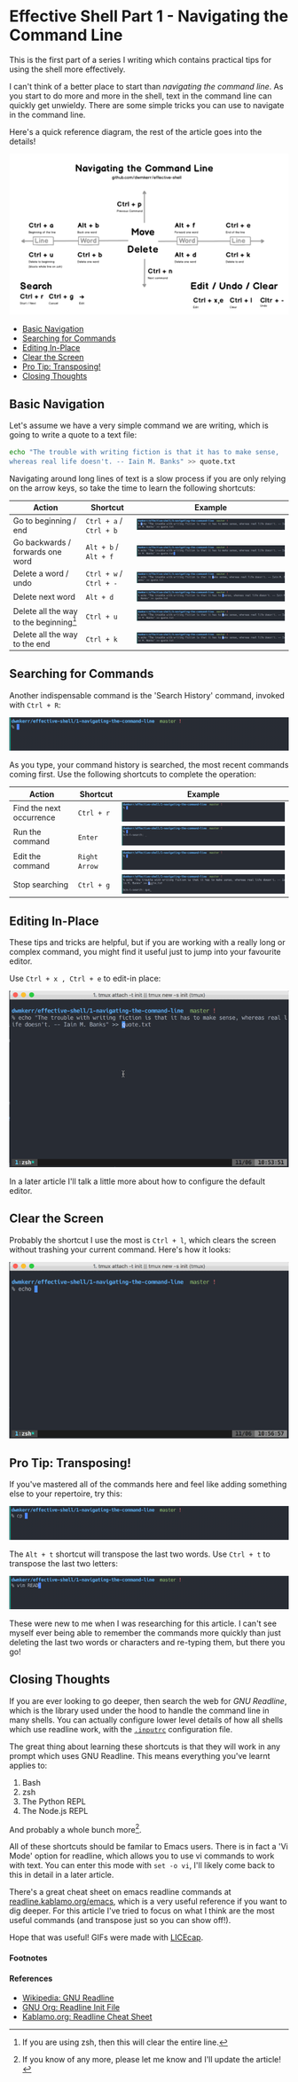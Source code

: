 # Effective Shell Part 1 - Navigating the Command Line

This is the first part of a series I writing which contains practical tips for using the shell more effectively.

I can't think of a better place to start than *navigating the command line*. As you start to do more and more in the shell, text in the command line can quickly get unwieldy. There are some simple tricks you can use to navigate in the command line.

Here's a quick reference diagram, the rest of the article goes into the details!

![command line](images/command-line.png)
<!-- TOC depthFrom:2 depthTo:3 withLinks:1 updateOnSave:1 orderedList:0 -->

- [Basic Navigation](#basic-navigation)
- [Searching for Commands](#searching-for-commands)
- [Editing In-Place](#editing-in-place)
- [Clear the Screen](#clear-the-screen)
- [Pro Tip: Transposing!](#pro-tip-transposing)
- [Closing Thoughts](#closing-thoughts)

<!-- /TOC -->

## Basic Navigation

Let's assume we have a very simple command we are writing, which is going to write a quote to a text file:

```bash
echo "The trouble with writing fiction is that it has to make sense,
whereas real life doesn't. -- Iain M. Banks" >> quote.txt
```

Navigating around long lines of text is a slow process if you are only relying on the arrow keys, so take the time to learn the following shortcuts:

| Action                                  | Shortcut                | Example                                                |
|-----------------------------------------|-------------------------|--------------------------------------------------------|
| Go to beginning / end                   | `Ctrl + a` / `Ctrl + b` | ![begin / end](images/begin-end.gif)                   |
| Go backwards / forwards one word        | `Alt + b` / `Alt + f`   | ![backward / forward](images/forward-backwards.gif)    |
| Delete a word / undo                    | `Ctrl + w` / `Ctrl + -` | ![delete / undo](images/delete-undo.gif)               |
| Delete next word                        | `Alt + d`               | ![delete next word](images/delete-next-word.gif)       |
| Delete all the way to the beginning[^1] | `Ctrl + u`              | ![delete to beginning](images/delete-to-beginning.gif) |
| Delete all the way to the end           | `Ctrl + k`              | ![delete to end](images/delete-to-end.gif)             |
## Searching for Commands

Another indispensable command is the 'Search History' command, invoked with `Ctrl + R`:

![Search History](images/search-history.gif)

As you type, your command history is searched, the most recent commands coming first. Use the following shortcuts to complete the operation:

| Action                  | Shortcut      | Example                                                |
|-------------------------|---------------|--------------------------------------------------------|
| Find the next occurrence | `Ctrl + r`    | ![find next occurrence](images/search-history-next.gif) |
| Run the command         | `Enter`       | ![execute](images/search-history-execute.gif)          |
| Edit the command        | `Right Arrow` | ![edit command](images/search-history-edit.gif)        |
| Stop searching          | `Ctrl + g`    | ![cancel search](images/search-history-cancel.gif)     |

## Editing In-Place

These tips and tricks are helpful, but if you are working with a really long or complex command, you might find it useful just to jump into your favourite editor.

Use `Ctrl + x , Ctrl + e` to edit-in place:

![edit in place](images/edit-in-place.gif)

In a later article I'll talk a little more about how to configure the default editor.

## Clear the Screen

Probably the shortcut I use the most is `Ctrl + l`, which clears the screen without trashing your current command. Here's how it looks:

![clear screen](images/clear-screen.gif)

## Pro Tip: Transposing!

If you've mastered all of the commands here and feel like adding something else to your repertoire, try this:

![transpose-word](images/transpose-word.gif)

The `Alt + t` shortcut will transpose the last two words. Use `Ctrl + t` to transpose the last two letters:

![transpose-letters](images/transpose-letters.gif)

These were new to me when I was researching for this article. I can't see myself ever being able to remember the commands more quickly than just deleting the last two words or characters and re-typing them, but there you go!

## Closing Thoughts

If you are ever looking to go deeper, then search the web for *GNU Readline*, which is the library used under the hood to handle the command line in many shells. You can actually configure lower level details of how all shells which use readline work, with the [`.inputrc`](https://www.gnu.org/software/bash/manual/html_node/Readline-Init-File.html) configuration file.

The great thing about learning these shortcuts is that they will work in any prompt which uses GNU Readline. This means everything you've learnt applies to:

1. Bash
2. zsh
3. The Python REPL
4. The Node.js REPL

And probably a whole bunch more[^2].

All of these shortcuts should be familar to Emacs users. There is in fact a 'Vi Mode' option for readline, which allows you to use vi commands to work with text. You can enter this mode with `set -o vi`, I'll likely come back to this in detail in a later article.

There's a great cheat sheet on emacs readline commands at [readline.kablamo.org/emacs](http://readline.kablamo.org/emacs.html), which is a very useful reference if you want to dig deeper. For this article I've tried to focus on what I think are the most useful commands (and transpose just so you can show off!).

Hope that was useful! GIFs were made with [LICEcap](http://www.cockos.com/licecap/).

#### Footnotes

[^1]: If you are using zsh, then this will clear the entire line.
[^2]: If you know of any more, please let me know and I'll update the article!

#### References

- [Wikipedia: GNU Readline](https://en.wikipedia.org/wiki/GNU_Readline)
- [GNU Org: Readline Init File](https://www.gnu.org/software/bash/manual/html_node/Readline-Init-File.html)
- [Kablamo.org: Readline Cheat Sheet](http://readline.kablamo.org/emacs.html)
